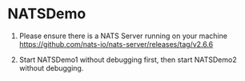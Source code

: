 # NATSDemo

1. Please ensure there is a NATS Server running on your machine https://github.com/nats-io/nats-server/releases/tag/v2.6.6

2. Start NATSDemo1 without debugging first, then start NATSDemo2 without debugging.
